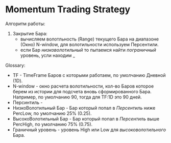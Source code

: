 # Momentum Trading Strategy


Алгоритм работы:

1. Закрытие Бара:
    - вычисляем волотльность (Range) текущего Бара на диапазоне (Окно) N-window, для волотильности используем Персентили.
    - если Бар _низковолотильный_ то пытаемся найти _пограничный_ уровень, усли находим _


Glossary:

- TF - TimeFrame Баров с которыми работаем, по умолчанию Дневной (1D).
- N-window - окно расчета волотильности, кол-во Баров которое берем из истории для подсчета вновь сформированного Бара. Например, по умолчанию 90, тогда для TF:1D это 90 дней.
- Персинтиль - 
- НизкоВолотильный Бар - Бар который попал в _Персентиль_ ниже PercLow, по умолчанию 25% (0.25).
- ВысокоВолотильный Бар - Бар который попал в _Персентиль_ выше PercHigh, по умолчанию 75% (0.75).
- Граничный уровень - уровень High или Low для _высоковолотильного_ Бара.